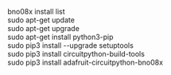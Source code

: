 bno08x install list<br>
sudo apt-get update<br>
sudo apt-get upgrade<br>
sudo apt-get install python3-pip<br>
sudo pip3 install --upgrade setuptools<br>
sudo pip3 install circuitpython-build-tools<br>
sudo pip3 install adafruit-circuitpython-bno08x<br>

